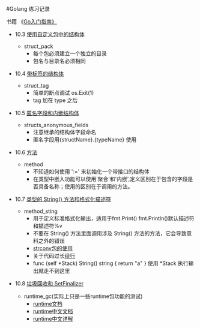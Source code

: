 #Golang 练习记录

书籍 《[Go入门指南》][1]

- 10.3 [使用自定义包中的结构体][2]
    - struct_pack
        - 每个包必须建立一个独立的目录
        - 包名与目录名必须相同
- 10.4 [带标签的结构体][3]
    - struct_tag
        - 简单的断点调试 os.Exit(1)
        - tag 加在 type 之后
- 10.5 [匿名字段和内嵌结构体][4]
    - structs_anonymous_fields
        - 注意继承的结构体字段命名
        - 匿名字段用{structName}.{typeName} 使用
- 10.6 [方法][5]
    - method
        - 不知道如何使用 ':=' 来初始化一个带接口的结构体
        - 在类型中嵌入功能可以使用'聚合'和'内嵌',定义区别在于包含的字段是否具备名称；使用的区别在于调用的方法。
- 10.7 [类型的 String() 方法和格式化描述符][6]
    - method_sting
        - 用于定义标准格式化输出，适用于fmt.Print() fmt.Println()默认描述符和描述符%v
        - 不要在 String() 方法里面调用涉及 String() 方法的方法，它会导致意料之外的错误
        - [strconv包的使用][7]
        - 关于代码过长[续行][8]
        - func (self *Stack) String() string { return "a" }  使用 *Stack 执行输出就走不到这里
- 10.8 [垃圾回收和 SetFinalizer][9]
    - runtime_gc(实际上只是一些runtime包功能的测试)
        - [runtime文档][10]
        - [runtime中文文档][11]
        - [runtime中文详解][12]


  [1]: https://legacy.gitbook.com/book/zengweigang/core-go/details
  [2]: https://zengweigang.gitbooks.io/core-go/content/eBook/10.3.html
  [3]: https://zengweigang.gitbooks.io/core-go/content/eBook/10.4.html
  [4]: https://zengweigang.gitbooks.io/core-go/content/eBook/10.5.html
  [5]: https://zengweigang.gitbooks.io/core-go/content/eBook/10.6.html
  [6]: https://zengweigang.gitbooks.io/core-go/content/eBook/10.7.html
  [7]: http://www.cnblogs.com/golove/p/3262925.html
  [8]: https://tonybai.com/2015/09/17/7-things-you-may-not-pay-attation-to-in-go/
  [9]: https://zengweigang.gitbooks.io/core-go/content/eBook/10.8.html
  [10]: https://golang.org/pkg/runtime/#MemStatsType
  [11]: https://wizardforcel.gitbooks.io/golang-stdlib-ref/content/108.html
  [12]: https://zhuanlan.zhihu.com/p/27328476